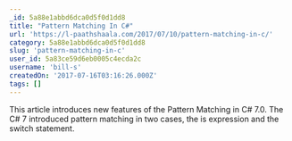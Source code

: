 ```yaml
---
_id: 5a88e1abbd6dca0d5f0d1dd8
title: "Pattern Matching In C#"
url: 'https://l-paathshaala.com/2017/07/10/pattern-matching-in-c/'
category: 5a88e1abbd6dca0d5f0d1dd8
slug: 'pattern-matching-in-c'
user_id: 5a83ce59d6eb0005c4ecda2c
username: 'bill-s'
createdOn: '2017-07-16T03:16:26.000Z'
tags: []
---
```


This article introduces new features of the Pattern Matching in C# 7.0. The C# 7 introduced pattern matching in two cases, the is expression and the switch statement.
